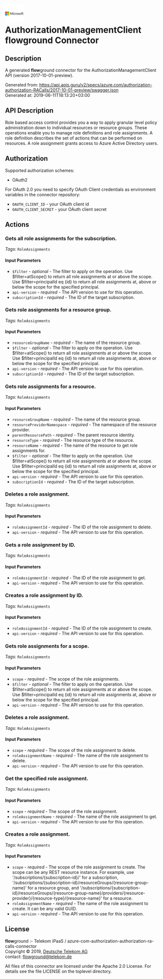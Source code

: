 # ![LOGO](logo.png) AuthorizationManagementClient **flow**ground Connector

## Description

A generated **flow**ground connector for the AuthorizationManagementClient API (version 2017-10-01-preview).

Generated from: https://api.apis.guru/v2/specs/azure.com/authorization-authorization-RACalls/2017-10-01-preview/swagger.json<br/>
Generated at: 2019-06-11T18:13:20+03:00

## API Description

Role based access control provides you a way to apply granular level policy administration down to individual resources or resource groups. These operations enable you to manage role definitions and role assignments. A role definition describes the set of actions that can be performed on resources. A role assignment grants access to Azure Active Directory users.

## Authorization

Supported authorization schemes:
- OAuth2

For OAuth 2.0 you need to specify OAuth Client credentials as environment variables in the connector repository:
* `OAUTH_CLIENT_ID` - your OAuth client id
* `OAUTH_CLIENT_SECRET` - your OAuth client secret

## Actions

### Gets all role assignments for the subscription.

*Tags:* `RoleAssignments`

#### Input Parameters
* `$filter` - _optional_ - The filter to apply on the operation. Use $filter=atScope() to return all role assignments at or above the scope. Use $filter=principalId eq {id} to return all role assignments at, above or below the scope for the specified principal.
* `api-version` - _required_ - The API version to use for this operation.
* `subscriptionId` - _required_ - The ID of the target subscription.

### Gets role assignments for a resource group.

*Tags:* `RoleAssignments`

#### Input Parameters
* `resourceGroupName` - _required_ - The name of the resource group.
* `$filter` - _optional_ - The filter to apply on the operation. Use $filter=atScope() to return all role assignments at or above the scope. Use $filter=principalId eq {id} to return all role assignments at, above or below the scope for the specified principal.
* `api-version` - _required_ - The API version to use for this operation.
* `subscriptionId` - _required_ - The ID of the target subscription.

### Gets role assignments for a resource.

*Tags:* `RoleAssignments`

#### Input Parameters
* `resourceGroupName` - _required_ - The name of the resource group.
* `resourceProviderNamespace` - _required_ - The namespace of the resource provider.
* `parentResourcePath` - _required_ - The parent resource identity.
* `resourceType` - _required_ - The resource type of the resource.
* `resourceName` - _required_ - The name of the resource to get role assignments for.
* `$filter` - _optional_ - The filter to apply on the operation. Use $filter=atScope() to return all role assignments at or above the scope. Use $filter=principalId eq {id} to return all role assignments at, above or below the scope for the specified principal.
* `api-version` - _required_ - The API version to use for this operation.
* `subscriptionId` - _required_ - The ID of the target subscription.

### Deletes a role assignment.

*Tags:* `RoleAssignments`

#### Input Parameters
* `roleAssignmentId` - _required_ - The ID of the role assignment to delete.
* `api-version` - _required_ - The API version to use for this operation.

### Gets a role assignment by ID.

*Tags:* `RoleAssignments`

#### Input Parameters
* `roleAssignmentId` - _required_ - The ID of the role assignment to get.
* `api-version` - _required_ - The API version to use for this operation.

### Creates a role assignment by ID.

*Tags:* `RoleAssignments`

#### Input Parameters
* `roleAssignmentId` - _required_ - The ID of the role assignment to create.
* `api-version` - _required_ - The API version to use for this operation.

### Gets role assignments for a scope.

*Tags:* `RoleAssignments`

#### Input Parameters
* `scope` - _required_ - The scope of the role assignments.
* `$filter` - _optional_ - The filter to apply on the operation. Use $filter=atScope() to return all role assignments at or above the scope. Use $filter=principalId eq {id} to return all role assignments at, above or below the scope for the specified principal.
* `api-version` - _required_ - The API version to use for this operation.

### Deletes a role assignment.

*Tags:* `RoleAssignments`

#### Input Parameters
* `scope` - _required_ - The scope of the role assignment to delete.
* `roleAssignmentName` - _required_ - The name of the role assignment to delete.
* `api-version` - _required_ - The API version to use for this operation.

### Get the specified role assignment.

*Tags:* `RoleAssignments`

#### Input Parameters
* `scope` - _required_ - The scope of the role assignment.
* `roleAssignmentName` - _required_ - The name of the role assignment to get.
* `api-version` - _required_ - The API version to use for this operation.

### Creates a role assignment.

*Tags:* `RoleAssignments`

#### Input Parameters
* `scope` - _required_ - The scope of the role assignment to create. The scope can be any REST resource instance. For example, use '/subscriptions/{subscription-id}/' for a subscription, '/subscriptions/{subscription-id}/resourceGroups/{resource-group-name}' for a resource group, and '/subscriptions/{subscription-id}/resourceGroups/{resource-group-name}/providers/{resource-provider}/{resource-type}/{resource-name}' for a resource.
* `roleAssignmentName` - _required_ - The name of the role assignment to create. It can be any valid GUID.
* `api-version` - _required_ - The API version to use for this operation.

## License

**flow**ground :- Telekom iPaaS / azure-com-authorization-authorization-ra-calls-connector<br/>
Copyright © 2019, [Deutsche Telekom AG](https://www.telekom.de)<br/>
contact: flowground@telekom.de

All files of this connector are licensed under the Apache 2.0 License. For details
see the file LICENSE on the toplevel directory.
